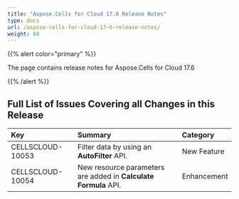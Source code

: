```yaml
---
title: "Aspose.Cells for Cloud 17.6 Release Notes"
type: docs
url: /aspose-cells-for-cloud-17-6-release-notes/
weight: 60
---
```


{{% alert color="primary" %}} 

The page contains release notes for Aspose.Cells for Cloud 17.6

{{% /alert %}} 
## **Full List of Issues Covering all Changes in this Release**

|**Key**|**Summary**|**Category**|
| :- | :- | :- |
|CELLSCLOUD-10053|Filter data by using an **AutoFilter** API.|New Feature|
|CELLSCLOUD-10054|New resource parameters are added in **Calculate Formula** API.|Enhancement|




